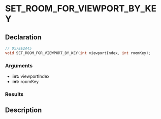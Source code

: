 # SET_ROOM_FOR_VIEWPORT_BY_KEY

## Declaration
```cpp
// 0x7EE2A45
void SET_ROOM_FOR_VIEWPORT_BY_KEY(int viewportIndex, int roomKey);
```

### Arguments
- **int:** viewportIndex
- **int:** roomKey

### Results

## Description
